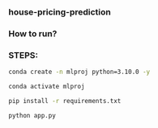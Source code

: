### house-pricing-prediction

### How to run?
### STEPS:

```bash
conda create -n mlproj python=3.10.0 -y 
```

```bash
conda activate mlproj
```


```bash
pip install -r requirements.txt
```

```bash
python app.py
```
